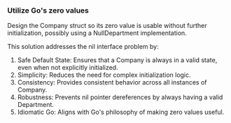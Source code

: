 ### Utilize Go's zero values
Design the Company struct so its zero value is usable without further initialization, possibly using a NullDepartment implementation.

This solution addresses the nil interface problem by:

1. Safe Default State: Ensures that a Company is always in a valid state, even when not explicitly initialized.
2. Simplicity: Reduces the need for complex initialization logic.
3. Consistency: Provides consistent behavior across all instances of Company.
4. Robustness: Prevents nil pointer dereferences by always having a valid Department.
5. Idiomatic Go: Aligns with Go's philosophy of making zero values useful.

